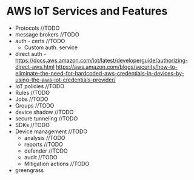# AWS IoT Services and Features

* Protocols //TODO
* message brokers //TODO
* auth - certs  //TODO
   * Custom auth. service
* direct auth - https://docs.aws.amazon.com/iot/latest/developerguide/authorizing-direct-aws.html
https://aws.amazon.com/blogs/security/how-to-eliminate-the-need-for-hardcoded-aws-credentials-in-devices-by-using-the-aws-iot-credentials-provider/
* IoT policies //TODO
* Rules //TODO
* Jobs //TODO
* Groups //TODO
* device shadow //TODO
* secure tunneling //TODO
* SDKs //TODO
* Device management //TODO
   * analysis //TODO
   * reports //TODO
   * defender //TODO
   * audit //TODO
   * Mitigation actions //TODO
* greengrass
